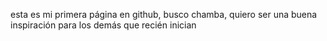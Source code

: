 esta es mi primera página en github, busco chamba, quiero ser una buena inspiración para los demás que recién inician
